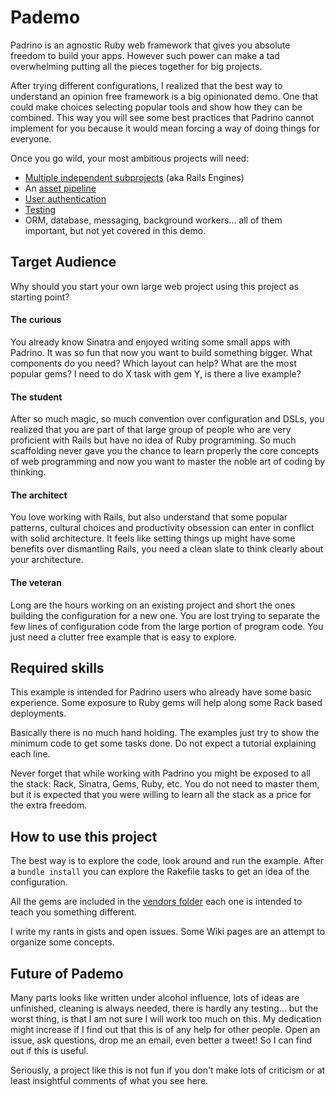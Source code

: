 # Pademo

Padrino is an agnostic Ruby web framework that gives you absolute freedom to
build your apps. However such power can make a tad overwhelming putting all the
pieces together for big projects.

After trying different configurations, I realized that the best way to
understand an opinion free framework is a big opinionated demo. One that could
make choices selecting popular tools and show how they can be combined.
This way you will see some best practices that Padrino cannot implement for you
because it would mean forcing a way of doing things for everyone.

Once you go wild, your most ambitious projects will need:

  - [Multiple independent subprojects](https://github.com/zenbits/pademo/tree/master/vendors) (aka Rails Engines)
  - An [asset pipeline](https://github.com/zenbits/pademo/wiki/Asset-Pipeline) 
  - [User authentication](https://github.com/zenbits/pademo/wiki/Authentication)
  - [Testing](https://github.com/zenbits/pademo/wiki/Testing)
  - ORM, database, messaging, background workers... all of them important, but
    not yet covered in this demo.

## Target Audience

Why should you start your own large web project using this project as starting point?

#### The curious

You already know Sinatra and enjoyed writing some small apps with Padrino. It
was so fun that now you want to build something bigger. What components do you
need? Which layout can help? What are the most popular gems? I need to do
X task with gem Y, is there a live example?

#### The student

After so much magic, so much convention over configuration and DSLs, you
realized that you are part of that large group of people who are very
proficient with Rails but have no idea of Ruby programming. So much scaffolding
never gave you the chance to learn properly the core concepts of web
programming and now you want to master the noble art of coding by thinking.

#### The architect

You love working with Rails, but also understand that some popular patterns,
cultural choices and productivity obsession can enter in conflict with
solid architecture. It feels like setting things up might have some benefits
over dismantling Rails, you need a clean slate to think clearly about your
architecture.

#### The veteran

Long are the hours working on an existing project and short the ones building
the configuration for a new one. You are lost trying to separate the few
lines of configuration code from the large portion of program code. You just
need a clutter free example that is easy to explore.

## Required skills

This example is intended for Padrino users who already have some basic
experience. Some exposure to Ruby gems will help along some Rack based
deployments. 

Basically there is no much hand holding. The examples just try to show the
minimum code to get some tasks done. Do not expect a tutorial explaining each
line.

Never forget that while working with Padrino you might be exposed to all the
stack: Rack, Sinatra, Gems, Ruby, etc. You do not need to master them, but it
is expected that you were willing to learn all the stack as a price for the
extra freedom.

## How to use this project

The best way is to explore the code, look around and run the example. After
a `bundle install` you can explore the Rakefile tasks to get an idea of the
configuration.

All the gems are included in the [vendors
folder](https://github.com/zenbits/pademo/tree/master/vendors) each one is
intended to teach you something different.

I write my rants in gists and open issues. Some Wiki pages are an attempt to
organize some concepts.


## Future of Pademo

Many parts looks like written under alcohol influence, lots of ideas are
unfinished, cleaning is always needed, there is hardly any testing... but the
worst thing, is that I am not sure I will work too much on this. My dedication
might increase if I find out that this is of any help for other people. Open an
issue, ask questions, drop me an email, even better a tweet! So I can find out
if this is useful.

Seriously, a project like this is not fun if you don't make lots of criticism
or at least insightful comments of what you see here.

